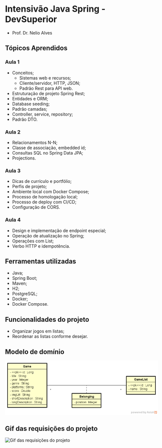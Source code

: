 # Intensivão Java Spring - DevSuperior

- Prof. Dr. Nelio Alves

## Tópicos Aprendidos

### Aula 1

- Conceitos;
  - Sistemas web e recursos;
  - Cliente/servidor, HTTP, JSON;
  - Padrão Rest para API web.
- Estruturação de projeto Spring Rest;
- Entidades e ORM;
- Database seeding;
- Padrão camadas;
- Controller, service, repository;
- Padrão DTO.

### Aula 2

- Relacionamentos N-N;
- Classe de associação, embedded id;
- Consultas SQL no Spring Data JPA;
- Projections.

### Aula 3

- Dicas de currículo e portfólio;
- Perfis de projeto;
- Ambiente local com Docker Compose;
- Processo de homologação local;
- Processo de deploy com CI/CD;
- Configuração de CORS.

### Aula 4

- Design e implementação de endpoint especial;
- Operação de atualização no Spring;
- Operações com List;
- Verbo HTTP e idempotência.

## Ferramentas utilizadas

- Java;
- Spring Boot;
- Maven;
- H2;
- PostgreSQL;
- Docker;
- Docker Compose.

## Funcionalidades do projeto

- Organizar jogos em listas;
- Reordenar as listas conforme desejar.

## Modelo de domínio

![Modelo de domínio](dslist-model.png)

## Gif das requisições do projeto

![Gif das requisições do projeto](dslist.gif)
